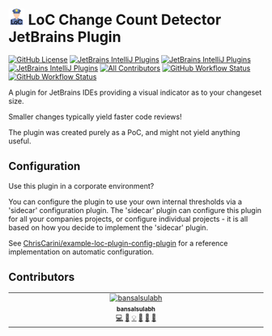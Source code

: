 # <img src="./src/main/resources/META-INF/pluginIcon.svg" width="32" /> LoC Change Count Detector JetBrains Plugin

[![GitHub License](https://img.shields.io/github/license/ChrisCarini/loc-change-count-detector-jetbrains-plugin?style=flat-square)](https://github.com/ChrisCarini/loc-change-count-detector-jetbrains-plugin/blob/main/LICENSE)
[![JetBrains IntelliJ Plugins](https://img.shields.io/jetbrains/plugin/v/19113-lines-of-code-change-observer?label=Latest%20Plugin%20Release&style=flat-square)](https://plugins.jetbrains.com/plugin/19113-lines-of-code-change-observer)
[![JetBrains IntelliJ Plugins](https://img.shields.io/jetbrains/plugin/r/rating/19113-lines-of-code-change-observer?style=flat-square)](https://plugins.jetbrains.com/plugin/19113-lines-of-code-change-observer)
[![JetBrains IntelliJ Plugins](https://img.shields.io/jetbrains/plugin/d/19113-lines-of-code-change-observer?style=flat-square)](https://plugins.jetbrains.com/plugin/19113-lines-of-code-change-observer)
[![All Contributors](https://img.shields.io/github/all-contributors/ChrisCarini/loc-change-count-detector-jetbrains-plugin?color=ee8449&style=flat-square)](#contributors)
[![GitHub Workflow Status](https://img.shields.io/github/actions/workflow/status/ChrisCarini/loc-change-count-detector-jetbrains-plugin/build.yml?branch=main&logo=GitHub&style=flat-square)](https://github.com/ChrisCarini/loc-change-count-detector-jetbrains-plugin/actions/workflows/build.yml)
[![GitHub Workflow Status](https://img.shields.io/github/actions/workflow/status/ChrisCarini/loc-change-count-detector-jetbrains-plugin/compatibility.yml?branch=main&label=IntelliJ%20Plugin%20Compatibility&logo=GitHub&style=flat-square)](https://github.com/ChrisCarini/loc-change-count-detector-jetbrains-plugin/actions/workflows/compatibility.yml)

<!-- Plugin description -->
A plugin for JetBrains IDEs providing a visual indicator as to your changeset size.

Smaller changes typically yield faster code reviews!
<!-- Plugin description end -->

The plugin was created purely as a PoC, and might not yield anything useful.

## Configuration

Use this plugin in a corporate environment?

You can configure the plugin to use your own internal thresholds via a 'sidecar' configuration plugin. The 'sidecar'
plugin can configure this plugin for all your companies projects, or configure individual projects - it is all based on
how you decide to implement the 'sidecar' plugin.

See [ChrisCarini/example-loc-plugin-config-plugin](https://github.com/ChrisCarini/example-loc-plugin-config-plugin/pulls?q=is%3Apr+is%3Aclosed+label%3A%22example+for+docs%22)
for a reference implementation on automatic configuration.

## Contributors

<!-- ALL-CONTRIBUTORS-LIST:START - Do not remove or modify this section -->
<!-- prettier-ignore-start -->
<!-- markdownlint-disable -->
<table>
  <tbody>
    <tr>
      <td align="center" valign="top" width="14.28%"><a href="https://github.com/bansalsulabh"><img src="https://avatars.githubusercontent.com/u/7255818?v=4?s=100" width="100px;" alt="bansalsulabh"/><br /><sub><b>bansalsulabh</b></sub></a><br /><a href="#code-bansalsulabh" title="Code">💻</a> <a href="#doc-bansalsulabh" title="Documentation">📖</a> <a href="#example-bansalsulabh" title="Examples">💡</a> <a href="#ideas-bansalsulabh" title="Ideas, Planning, & Feedback">🤔</a> <a href="#review-bansalsulabh" title="Reviewed Pull Requests">👀</a> <a href="#userTesting-bansalsulabh" title="User Testing">📓</a></td>
    </tr>
  </tbody>
</table>

<!-- markdownlint-restore -->
<!-- prettier-ignore-end -->

<!-- ALL-CONTRIBUTORS-LIST:END -->